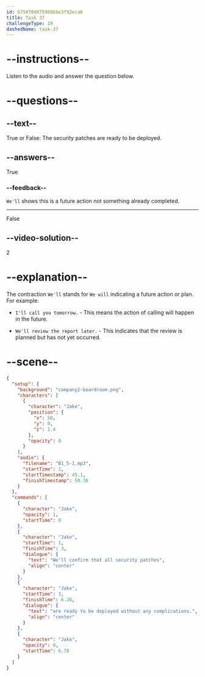 ```yaml
---
id: 675070d075960bbe3f92eca6
title: Task 37
challengeType: 19
dashedName: task-37
---
```

<!-- (Audio) We'll confirm that all security patches are ready to be deployed without any complications. -->

# --instructions--

Listen to the audio and answer the question below.

# --questions--

## --text--

True or False: The security patches are ready to be deployed.

## --answers--

True

### --feedback--

`We'll` shows this is a future action not something already completed.

---

False

## --video-solution--

2

# --explanation--

The contraction `We'll` stands for `We will` indicating a future action or plan. For example:

- `I'll call you tomorrow.` - This means the action of calling will happen in the future.

- `We'll review the report later.` - This indicates that the review is planned but has not yet occurred.

# --scene--

```json
{
  "setup": {
    "background": "company2-boardroom.png",
    "characters": [
      {
        "character": "Jake",
        "position": {
          "x": 50,
          "y": 0,
          "z": 1.4
        },
        "opacity": 0
      }
    ],
    "audio": {
      "filename": "B1_5-1.mp3",
      "startTime": 1,
      "startTimestamp": 45.1,
      "finishTimestamp": 50.38
    }
  },
  "commands": [
    {
      "character": "Jake",
      "opacity": 1,
      "startTime": 0
    },
    {
      "character": "Jake",
      "startTime": 1,
      "finishTime": 3,
      "dialogue": {
        "text": "We'll confirm that all security patches",
        "align": "center"
      }
    },
    {
      "character": "Jake",
      "startTime": 3,
      "finishTime": 6.28,
      "dialogue": {
        "text": "are ready to be deployed without any complications.",
        "align": "center"
      }
    },
    {
      "character": "Jake",
      "opacity": 0,
      "startTime": 6.78
    }
  ]
}
```
